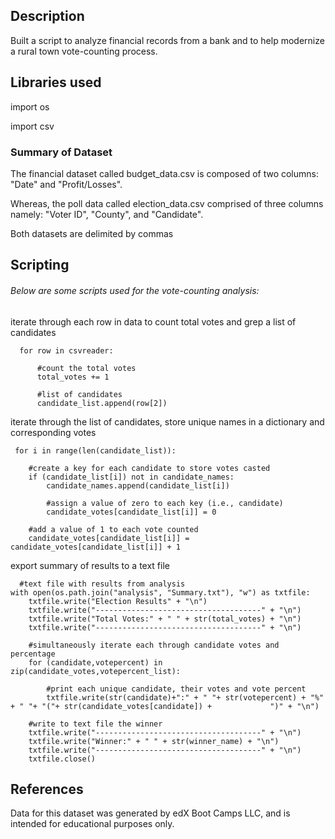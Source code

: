 ## Description
Built a script to analyze financial records from a bank and to help modernize a rural town vote-counting process.

## Libraries used
  import os
  
  import csv
  
### Summary of Dataset

The financial dataset called budget_data.csv is composed of two columns: "Date" and "Profit/Losses".

Whereas, the poll data called election_data.csv comprised of three columns namely: "Voter ID", "County", and "Candidate". 

Both datasets are delimited by commas

## Scripting
###### Below are some scripts used for the vote-counting analysis:

iterate through each row in data to count total votes and grep a list of candidates

      for row in csvreader:

          #count the total votes
          total_votes += 1

          #list of candidates
          candidate_list.append(row[2])
          
 iterate through the list of candidates, store unique names in a dictionary and corresponding votes
 
     for i in range(len(candidate_list)):
        
        #create a key for each candidate to store votes casted
        if (candidate_list[i]) not in candidate_names:
            candidate_names.append(candidate_list[i])
            
            #assign a value of zero to each key (i.e., candidate)
            candidate_votes[candidate_list[i]] = 0

        #add a value of 1 to each vote counted
        candidate_votes[candidate_list[i]] = candidate_votes[candidate_list[i]] + 1  
        
  export summary of results to a text file
  
      #text file with results from analysis
    with open(os.path.join("analysis", "Summary.txt"), "w") as txtfile:
        txtfile.write("Election Results" + "\n")
        txtfile.write("-------------------------------------" + "\n")
        txtfile.write("Total Votes:" + " " + str(total_votes) + "\n")
        txtfile.write("-------------------------------------" + "\n")

        #simultaneously iterate each through candidate votes and percentage
        for (candidate,votepercent) in zip(candidate_votes,votepercent_list):

            #print each unique candidate, their votes and vote percent
            txtfile.write(str(candidate)+":" + " "+ str(votepercent) + "%" + " "+ "("+ str(candidate_votes[candidate]) +             ")" + "\n")

        #write to text file the winner
        txtfile.write("-------------------------------------" + "\n")
        txtfile.write("Winner:" + " " + str(winner_name) + "\n")
        txtfile.write("-------------------------------------" + "\n")
        txtfile.close()

## References
Data for this dataset was generated by edX Boot Camps LLC, and is intended for educational purposes only.
